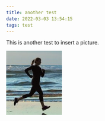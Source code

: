```yaml
---
title: another test
date: 2022-03-03 13:54:15
tags: test
---
```


This is another test to insert a picture.

![](another-test/01.PNG)

